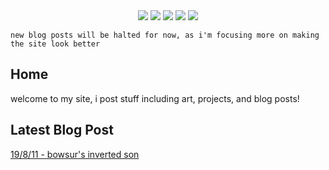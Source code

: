 <center>
<a href="https://rustmotherboard.github.io/"><img src="https://raw.githubusercontent.com/rustMotherboard/rustmotherboard.github.io/master/images/site/website-header.png"></a>
<a href="https://rustmotherboard.github.io/blog"><img src="https://raw.githubusercontent.com/rustMotherboard/rustmotherboard.github.io/master/images/site/website-buttons0001.png"></a>
<a href="https://rustmotherboard.github.io/changelog"><img src="https://raw.githubusercontent.com/rustMotherboard/rustmotherboard.github.io/master/images/site/website-buttons0002.png"></a>
<a href="https://rustmotherboard.github.io/social"><img src="https://raw.githubusercontent.com/rustMotherboard/rustmotherboard.github.io/master/images/site/website-buttons0003.png"></a>
<a href="https://rustmotherboard.github.io/projects"><img src="https://raw.githubusercontent.com/rustMotherboard/rustmotherboard.github.io/master/images/site/website-buttons0004.png"></a>
</center>

<center>
<link href="/images/site/website-iframeheader.html" rel="import" />
</center>

```
new blog posts will be halted for now, as i'm focusing more on making the site look better
```

## Home

welcome to my site, i post stuff including art, projects, and blog posts!

## Latest Blog Post

[19/8/11 - bowsur's inverted son](https://rustmotherboard.github.io/archive/2019/08/19-8-11)